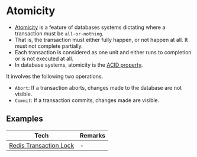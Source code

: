 
# Atomicity
- [Atomicity](https://www.geeksforgeeks.org/acid-properties-in-dbms/) is a feature of databases systems dictating where a transaction must be `all-or-nothing`.
- That is, the transaction must either fully happen, or not happen at all. It must not complete partially.
- Each transaction is considered as one unit and either runs to completion or is not executed at all.
- In database systems, atomicity is the [ACID property](ACIDPropertyTransaction.md).

It involves the following two operations.
- `Abort`: If a transaction aborts, changes made to the database are not visible.
- `Commit`: If a transaction commits, changes made are visible.

## Examples

| Tech                                 | Remarks |
|--------------------------------------|---------|
| [Redis Transaction Lock](../3_DatabaseComponents/In-Memory-Cache/Redis/README.md#atomicity---redis-transaction-lock) | -       |
